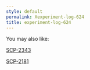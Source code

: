```yaml
---
style: default
permalink: Xexperiment-log-624
title: experiment-log-624
---
```

You may also like:

[SCP-2343](http://scp-wiki.net/scp-2343-2)

[SCP-2181](http://scp-wiki.net/scp-2181)
